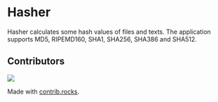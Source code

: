 # Hasher

Hasher calculates some hash values of files and texts. The application supports MD5, RIPEMD160, SHA1, SHA256, SHA386 and SHA512.

## Contributors

<a href="https://github.com/Mijo-Software/Hasher/graphs/contributors">
  <img src="https://contrib.rocks/image?repo=Mijo-Software/Hasher" />
</a>

Made with [contrib.rocks](https://contrib.rocks).
